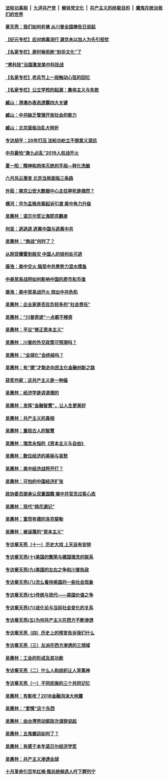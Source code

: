####  [法轮功真相](../../../../basic/blob/master/README.md?t=07041131) &nbsp;|&nbsp; [九评共产党](../../../../9ping.md/blob/master/README.md?t=07041131) &nbsp;|&nbsp; [解体党文化](../../../../jtdwh.md/blob/master/README.md?t=07041131)  &nbsp;|&nbsp; [共产主义的终极目的](../../../../gczydzjmd.md/blob/master/README.md?t=07041131) &nbsp;|&nbsp; [魔鬼在统治我们的世界](../../../../mgztzwmdsj.md/blob/master/README.md?t=07041131) 

#### [章天亮：我们如何祈祷 从川普全国祷告日说起](../pages/nsc423/n11944627.md?t=07041131) 

#### [【纪元专栏】应对病毒流行 渥京未以加人为先引担忧](../pages/nsc423/n11875714.md?t=07041131) 

#### [【名家专栏】是时候拒绝“封杀文化”了](../pages/nsc423/n11814093.md?t=07041131) 

#### [“黑科技”治国激发美中科技战](../pages/nsc423/n11638056.md?t=07041131) 

#### [【名家专栏】老兵节上一段触动心弦的回忆](../pages/nsc423/n11646016.md?t=07041131) 

#### [【名家专栏】公立学校的起源：集体主义与失败](../pages/nsc423/n11601833.md?t=07041131) 

#### [臧山：港澳办表态透露四大关键](../pages/nsc423/n11421628.md?t=07041131) 

#### [臧山：中共缺乏管理开放社会的能力](../pages/nsc423/n11407457.md?t=07041131) 

#### [臧山：北京面临治乱大转折](../pages/nsc423/n11406895.md?t=07041131) 

#### [专访胡平：20年打压 法轮功屹立不倒意义深远](../pages/nsc423/n11398800.md?t=07041131) 

#### [中共最怕“逢九必乱”2019人权战开火](../pages/nsc423/n11385248.md?t=07041131) 

#### [夏一阳：精神和肉体灭绝的手段—转化洗脑](../pages/nsc423/n11368250.md?t=07041131) 

#### [六月风云激变 北京当局面临三条路](../pages/nsc423/n11313668.md?t=07041131) 

#### [许茹：南京公安大数据中心主任猝死是偶然？](../pages/nsc423/n11064744.md?t=07041131) 

#### [横河：华为孟晚舟案起诉引渡 美中角力升级](../pages/nsc423/n11027230.md?t=07041131) 

#### [吴惠林：诺贝尔奖让海耶克翻身](../pages/nsc423/n10890049.md?t=07041131) 

#### [何坚：逃逃逃 逃离中国与逃离中共](../pages/nsc423/n10592891.md?t=07041131) 

#### [吴惠林：“商战”何时了？](../pages/nsc423/n10573558.md?t=07041131) 

#### [从网贷爆雷到股灾 中国人的钱何处可逃](../pages/nsc423/n10572800.md?t=07041131) 

#### [唐浩：美中交火 隐现中共黑势力混水摸鱼](../pages/nsc423/n10544040.md?t=07041131) 

#### [中美贸易战将如何影响中国的房市和币值](../pages/nsc423/n10543697.md?t=07041131) 

#### [唐浩：美中贸易战开火 烧出中共危机](../pages/nsc423/n10540126.md?t=07041131) 

#### [吴惠林：企业家是否应负较多的“社会责任”](../pages/nsc423/n10535022.md?t=07041131) 

#### [吴惠林：“川普奇迹”一点都不稀奇](../pages/nsc423/n10512808.md?t=07041131) 

#### [吴惠林：平议“修正资本主义”](../pages/nsc423/n10495724.md?t=07041131) 

#### [吴惠林：川普的外交政策可预测吗？](../pages/nsc423/n10462387.md?t=07041131) 

#### [吴惠林：“全球化”会终结吗？](../pages/nsc423/n10452838.md?t=07041131) 

#### [吴惠林：有“德”才能走向民主化金融创新之路](../pages/nsc423/n10432292.md?t=07041131) 

#### [获奖作家：这共产主义是一种癌](../pages/nsc423/n10431541.md?t=07041131) 

#### [吴惠林：经济学是讲道德的](../pages/nsc423/n10398014.md?t=07041131) 

#### [吴惠林：发挥“金融智慧”，让人生更美好](../pages/nsc423/n10375019.md?t=07041131) 

#### [吴惠林：共产主义的真相](../pages/nsc423/n10351394.md?t=07041131) 

#### [吴惠林：重拾古人的智慧](../pages/nsc423/n10337691.md?t=07041131) 

#### [吴惠林：理念永恒的《资本主义与自由》](../pages/nsc423/n10316274.md?t=07041131) 

#### [吴惠林：数位经济的美丽与哀愁](../pages/nsc423/n10292946.md?t=07041131) 

#### [吴惠林：美中经济战将开打？](../pages/nsc423/n10258825.md?t=07041131) 

#### [吴惠林：可怕的中国经济扩张](../pages/nsc423/n10219147.md?t=07041131) 

#### [政协委员提承认双重国籍 揭中共官员过客心态](../pages/nsc423/n10208809.md?t=07041131) 

#### [吴惠林：现代“桃花源记”](../pages/nsc423/n10185234.md?t=07041131) 

#### [吴惠林：富而有德的洛克斐勒](../pages/nsc423/n10142264.md?t=07041131) 

#### [吴惠林：被诬蔑的“资本主义”](../pages/nsc423/n10124816.md?t=07041131) 

#### [专访章天亮（十一）历史大戏 上天自有安排](../pages/nsc423/n10094905.md?t=07041131) 

#### [专访章天亮(十)美国的繁荣与建国理念的联系](../pages/nsc423/n10094899.md?t=07041131) 

#### [专访章天亮(九)美国的左右之争和川普执政](../pages/nsc423/n10094889.md?t=07041131) 

#### [专访章天亮(八)怎么看待美国的一些社会现象](../pages/nsc423/n10094857.md?t=07041131) 

#### [专访章天亮(七)传统与现代——美国价值之争](../pages/nsc423/n10093140.md?t=07041131) 

#### [专访章天亮(六)进化论与当前社会变化的关系](../pages/nsc423/n10092036.md?t=07041131) 

#### [专访章天亮(五)为何共产主义在西方不断渗透](../pages/nsc423/n10083620.md?t=07041131) 

#### [专访章天亮（四）历史上的预言告诉我们什么](../pages/nsc423/n10083606.md?t=07041131) 

#### [专访章天亮（三）左派在西方渗透的三领域](../pages/nsc423/n10081115.md?t=07041131) 

#### [吴惠林：工会的形成及其功能](../pages/nsc423/n10080633.md?t=07041131) 

#### [专访章天亮（二）什么人和组织让人背离神](../pages/nsc423/n10076637.md?t=07041131) 

#### [专访章天亮（一）不同民族的三个共同记忆](../pages/nsc423/n10074188.md?t=07041131) 

#### [吴惠林：有影呒？2018金融泡沫大地震](../pages/nsc423/n10040534.md?t=07041131) 

#### [吴惠林：“爱情”这个东西](../pages/nsc423/n10019423.md?t=07041131) 

#### [吴惠林：由台湾劳动部政次请辞说起](../pages/nsc423/n9979679.md?t=07041131) 

#### [吴惠林：五鬼搬运如何了？](../pages/nsc423/n9925338.md?t=07041131) 

#### [吴惠林：有感于本年诺贝尔经济学奖](../pages/nsc423/n9871883.md?t=07041131) 

#### [吴惠林：共产主义渗透全球](../pages/nsc423/n9812748.md?t=07041131) 

#### [十月革命引百年红祸 俄总统候选人吁下葬列宁](../pages/nsc423/n9810182.md?t=07041131) 

